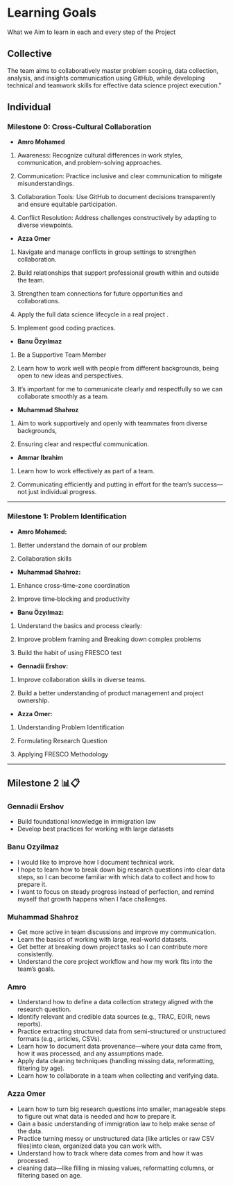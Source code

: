# Learning Goals

What we Aim to learn in each and every step of the Project

## Collective

The team aims to collaboratively master problem scoping, data collection, analysis,
and insights communication using GitHub, while developing technical and teamwork
skills for effective data science project execution."

## Individual

### Milestone 0: Cross-Cultural Collaboration

- **Amro Mohamed**

1. Awareness: Recognize cultural differences in work styles, communication,
and problem-solving approaches.

2. Communication: Practice inclusive and clear communication to mitigate misunderstandings.

3. Collaboration Tools: Use GitHub to document decisions transparently
and ensure equitable participation.

4. Conflict Resolution: Address challenges constructively by adapting to diverse
   viewpoints.

- **Azza Omer**

1. Navigate and manage conflicts in group settings to strengthen collaboration.

2. Build relationships that support professional growth within and outside the team.

3. Strengthen team connections for future opportunities and collaborations.

4. Apply the full data science lifecycle in a real project .

5. Implement good coding practices.

- **Banu Özyılmaz**

1. Be a Supportive Team Member 

2. Learn how to work well with people from different backgrounds,
being open to new ideas and perspectives.

3. It’s important for me to communicate clearly and respectfully
so we can collaborate smoothly as a team.

- **Muhammad Shahroz**

1. Aim to work supportively and openly with teammates from diverse backgrounds,

2. Ensuring clear and respectful communication.

- **Ammar Ibrahim**

1. Learn how to work effectively as part of a team.

2. Communicating efficiently and putting in effort for the team’s
success—not just individual progress.

---

### Milestone 1: Problem Identification

- **Amro Mohamed:**

1. Better understand the domain of our problem

2. Collaboration skills

- **Muhammad Shahroz:**

1. Enhance cross–time–zone coordination

2. Improve time‑blocking and productivity

- **Banu Özyılmaz:**

1. Understand the basics and process clearly:

2. Improve problem framing and Breaking down complex problems

3. Build the habit of using FRESCO test

- **Gennadii Ershov:**

1. Improve collaboration skills in diverse teams.

2. Build a better understanding of product management and project ownership.

- **Azza Omer:**

1. Understanding Problem Identification

2. Formulating Research Question

3. Applying FRESCO Methodology

---

## Milestone 2 📊📋

### Gennadii Ershov

- Build foundational knowledge in immigration law
- Develop best practices for working with large datasets

### Banu Ozyilmaz

- I would like to improve how I document technical work.
- I hope to learn how to break down big research questions into
clear data steps, so I can become familiar with which data to
collect and how to prepare it.
- I want to focus on steady progress instead of perfection,
and remind myself that growth happens when I face challenges.

### Muhammad Shahroz

- Get more active in team discussions and improve my communication.
- Learn the basics of working with large, real-world datasets.
- Get better at breaking down project tasks so I can contribute more consistently.
- Understand the core project workflow and how my work fits into the team’s goals.

### Amro

- Understand how to define a data collection strategy aligned with the research question.
- Identify relevant and credible data sources (e.g., TRAC, EOIR, news reports).
- Practice extracting structured data from semi-structured or
unstructured formats (e.g., articles, CSVs).
- Learn how to document data provenance—where your data came from,
how it was processed, and any assumptions made.
- Apply data cleaning techniques (handling missing data,
reformatting, filtering by age).
- Learn how to collaborate in a team when collecting and verifying data.

### Azza Omer

- Learn how to turn big research questions into smaller,
manageable steps to figure out what data is needed and how to prepare it.
- Gain a basic understanding of immigration law to help make
sense of the data.
- Practice turning messy or unstructured data
(like articles or raw CSV files)into clean, organized data you can work with.
- Understand how to track where data comes from and how it was processed.
- cleaning data—like filling in missing values,
reformatting columns, or filtering based on age.
